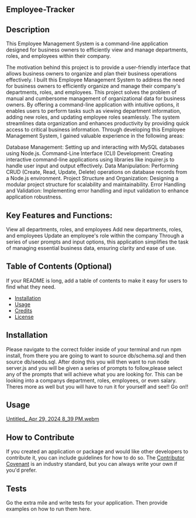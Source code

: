 ## Employee-Tracker 

## Description
This Employee Management System is a command-line application designed for business owners to efficiently view and manage departments, roles, and employees within their company. 

The motivation behind this project is to provide a user-friendly interface that allows business owners to organize and plan their business operations effectively. 
I built this Employee Management System to address the need for business owners to efficiently organize and manage their company's departments, roles, and employees.
This project solves the problem of manual and cumbersome management of organizational data for business owners. By offering a command-line application with intuitive options, it enables users to perform tasks such as viewing department information, adding new roles, and updating employee roles seamlessly. The system streamlines data organization and enhances productivity by providing quick access to critical business information.
Through developing this Employee Management System, I gained valuable experience in the following areas:

Database Management: Setting up and interacting with MySQL databases using Node.js.
Command-Line Interface (CLI) Development: Creating interactive command-line applications using libraries like inquirer.js to handle user input and output effectively.
Data Manipulation: Performing CRUD (Create, Read, Update, Delete) operations on database records from a Node.js environment.
Project Structure and Organization: Designing a modular project structure for scalability and maintainability.
Error Handling and Validation: Implementing error handling and input validation to enhance application robustness.

## Key Features and Functions:
View all departments, roles, and employees
Add new departments, roles, and employees
Update an employee's role within the company
Through a series of user prompts and input options, this application simplifies the task of managing essential business data, ensuring clarity and ease of use.

## Table of Contents (Optional)

If your README is long, add a table of contents to make it easy for users to find what they need.

- [Installation](#installation)
- [Usage](#usage)
- [Credits](#credits)
- [License](#license)

## Installation
Please navigate to the correct folder inside of your terminal and run npm install, from there you are going to want to source db/schema.sql   and then source db/seeds.sql.  After doing this you will then want to run node server.js and you will be given a series of prompts to follow,please
select any of the prompts that will achieve what you are looking for. This can be looking into a companys department, roles, employees, or even salary. Theres more as well but you will have to run it for yourself and see!! Go on!!
 
 ## Usage

 [Untitled_ Apr 29, 2024 8_39 PM.webm](https://github.com/Simplyareed/Employee-Tracker/assets/157844688/bfe9c025-7d8f-4d13-8621-ca1881832645)


 
## How to Contribute

If you created an application or package and would like other developers to contribute it, you can include guidelines for how to do so. The [Contributor Covenant](https://www.contributor-covenant.org/) is an industry standard, but you can always write your own if you'd prefer.

## Tests

Go the extra mile and write tests for your application. Then provide examples on how to run them here.
